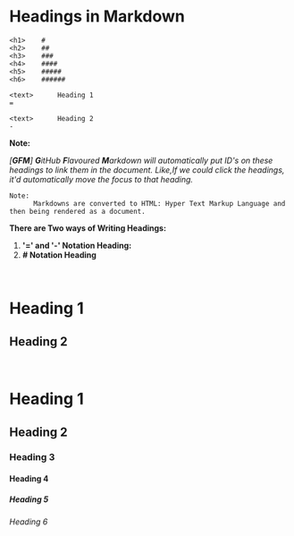 # Headings in Markdown

    <h1>    #
    <h2>    ##
    <h3>    ###
    <h4>    ####
    <h5>    #####
    <h6>    ######

    <text>      Heading 1
    =

    <text>      Heading 2
    -


**Note:** 

*[**GFM**] **G**itHub **F**lavoured **M**arkdown will automatically put ID's on these headings to link them in the document. Like,If we could click the headings, it'd automatically move the focus to that heading.*

    Note:
          Markdowns are converted to HTML: Hyper Text Markup Language and then being rendered as a document.


**There are Two ways of Writing Headings:**

1. **'=' and '-' Notation Heading:**
2. **# Notation Heading**

<br>

Heading 1
=

Heading 2
-

<br>

# Heading 1
## Heading 2
### Heading 3
#### Heading 4
##### Heading 5
###### Heading 6
